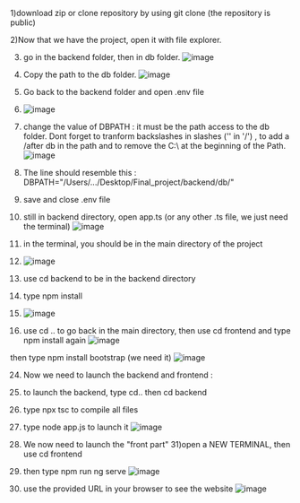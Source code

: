 1)download zip or clone repository by using git clone (the repository is public)

2)Now that we have the project, open it with file explorer.

3) go in the backend folder, then in db folder.
![image](https://github.com/mohamedr54/project_node/assets/152565099/d9f02a08-3f78-432b-a31d-50a0d15a53c4)

4) Copy the path to the db folder.
   ![image](https://github.com/mohamedr54/project_node/assets/152565099/8b7735b6-3bc7-4363-b35d-e3f05299ef8f)


6) Go back to the backend folder and open .env file
7) ![image](https://github.com/mohamedr54/project_node/assets/152565099/b40de3a6-d422-4274-9ea8-71bbe4ce8d88)

8) change the value of DBPATH : it must be the path access to the db folder. Dont forget to tranform backslashes in slashes ('\' in '/') ,
   to add a /after db in the path
   and to remove the C:\ at the beginning of the Path.
   ![image](https://github.com/mohamedr54/project_node/assets/152565099/31b25d3b-84bf-4882-aece-a5686387f46a)

10) The line should resemble this : DBPATH="/Users/.../Desktop/Final_project/backend/db/"
11) save and close .env file
    
13) still in backend directory, open app.ts (or any other .ts file, we just need the terminal)
    ![image](https://github.com/mohamedr54/project_node/assets/152565099/7fddf9ae-1da5-47f6-b33c-ab5277deecb2)

    
15) in the terminal, you should be in the main directory of the project
16) ![image](https://github.com/mohamedr54/project_node/assets/152565099/6826c1db-2774-4b09-bb40-65486e4ef974)

    
17) use cd backend to be in the backend directory
18) type npm install
19) ![image](https://github.com/mohamedr54/project_node/assets/152565099/e85ff26b-7db8-4c51-a651-5fba82e728b0)

20) use cd .. to go back in the main directory, then use cd frontend and type npm install again
   ![image](https://github.com/mohamedr54/project_node/assets/152565099/a1c53af0-8a82-44ff-a408-0f26a7022a2e)

then type npm install bootstrap (we need it)
![image](https://github.com/mohamedr54/project_node/assets/152565099/470a8a79-f923-4ccf-b427-4246c402f893)


24) Now we need to launch the backend and frontend :
25) to launch the backend, type cd.. then cd backend
26) type npx tsc to compile all files
27) type node app.js to launch it
    ![image](https://github.com/mohamedr54/project_node/assets/152565099/0f237a73-69a3-4045-a3c4-7c0c632bf767)


29) We now need to launch the "front part"
31)open a NEW TERMINAL,  then use cd frontend
32) then type npm run ng serve
    ![image](https://github.com/mohamedr54/project_node/assets/152565099/1aec61ab-ed24-49c4-89a0-d0ebf7aa6409)

34) use the provided URL in your browser to see the website
    ![image](https://github.com/mohamedr54/project_node/assets/152565099/1a492c7c-d40b-48a0-9e39-716bcc60d562)

